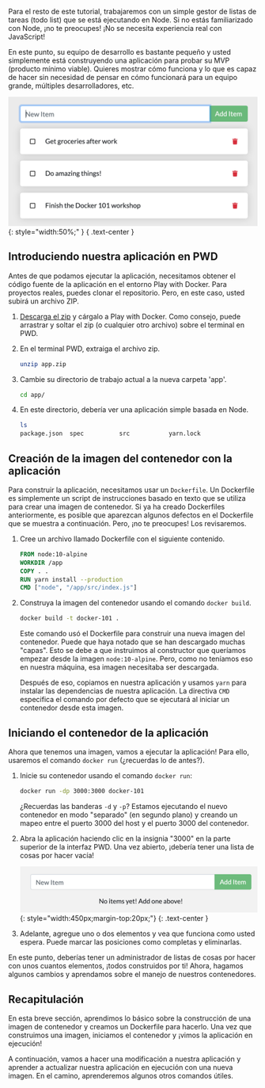 Para el resto de este tutorial, trabajaremos con un simple gestor de listas de tareas (todo list) que se está ejecutando en Node. Si no estás familiarizado con Node, ¡no te preocupes! ¡No se necesita experiencia real con JavaScript!

En este punto, su equipo de desarrollo es bastante pequeño y usted simplemente está construyendo una aplicación para probar su MVP (producto mínimo viable). Quieres mostrar cómo funciona y lo que es capaz de hacer sin necesidad de pensar en cómo funcionará para un equipo grande, múltiples desarrolladores, etc.

![Todo List Manager Screenshot](todo-list-sample.png){: style="width:50%;" }
{ .text-center }

## Introduciendo nuestra aplicación en PWD

Antes de que podamos ejecutar la aplicación, necesitamos obtener el código fuente de la aplicación en el entorno Play with Docker. Para proyectos reales, puedes clonar el repositorio. Pero, en este caso, usted subirá un archivo ZIP.

1. [Descarga el zip](/assets/app.zip) y cárgalo a Play with Docker. Como consejo, puede arrastrar y soltar el zip (o cualquier otro archivo) sobre el terminal en PWD.

1. En el terminal PWD, extraiga el archivo zip.

   ```bash
   unzip app.zip
   ```

1. Cambie su directorio de trabajo actual a la nueva carpeta 'app'.

   ```bash
   cd app/
   ```

1. En este directorio, debería ver una aplicación simple basada en Node.

   ```bash
   ls
   package.json  spec          src           yarn.lock
   ```

## Creación de la imagen del contenedor con la aplicación

Para construir la aplicación, necesitamos usar un `Dockerfile`. Un Dockerfile es simplemente un script de instrucciones basado en texto que se utiliza para crear una imagen de contenedor. Si ya ha creado Dockerfiles anteriormente, es posible que aparezcan algunos defectos en el Dockerfile que se muestra a continuación. Pero, ¡no te preocupes! Los revisaremos.

1. Cree un archivo llamado Dockerfile con el siguiente contenido.

   ```dockerfile
   FROM node:10-alpine
   WORKDIR /app
   COPY . .
   RUN yarn install --production
   CMD ["node", "/app/src/index.js"]
   ```

1. Construya la imagen del contenedor usando el comando `docker build`.

   ```bash
   docker build -t docker-101 .
   ```

   Este comando usó el Dockerfile para construir una nueva imagen del contenedor. Puede que haya notado que se han descargado muchas "capas". Esto se debe a que instruimos al constructor que queríamos empezar desde la imagen `node:10-alpine`. Pero, como no teníamos eso en nuestra máquina, esa imagen necesitaba ser descargada.

   Después de eso, copiamos en nuestra aplicación y usamos `yarn` para instalar las dependencias de nuestra aplicación. La directiva `CMD` especifica el comando por defecto que se ejecutará al iniciar un contenedor desde esta imagen.

## Iniciando el contenedor de la aplicación

Ahora que tenemos una imagen, vamos a ejecutar la aplicación! Para ello, usaremos el comando `docker run` (¿recuerdas lo de antes?).

1. Inicie su contenedor usando el comando `docker run`:

   ```bash
   docker run -dp 3000:3000 docker-101
   ```

   ¿Recuerdas las banderas `-d` y `-p`? Estamos ejecutando el nuevo contenedor en modo "separado" (en segundo plano) y creando un mapeo entre el puerto 3000 del host y el puerto 3000 del contenedor.

1. Abra la aplicación haciendo clic en la insignia "3000" en la parte superior de la interfaz PWD. Una vez abierto, ¡debería tener una lista de cosas por hacer vacía!

   ![Empty Todo List](todo-list-empty.png){: style="width:450px;margin-top:20px;"}
   {: .text-center }

1. Adelante, agregue uno o dos elementos y vea que funciona como usted espera. Puede marcar las posiciones como completas y eliminarlas.

En este punto, deberías tener un administrador de listas de cosas por hacer con unos cuantos elementos, ¡todos construidos por ti! Ahora, hagamos algunos cambios y aprendamos sobre el manejo de nuestros contenedores.

## Recapitulación

En esta breve sección, aprendimos lo básico sobre la construcción de una imagen de contenedor y creamos un Dockerfile para hacerlo. Una vez que construimos una imagen, iniciamos el contenedor y ¡vimos la aplicación en ejecución!

A continuación, vamos a hacer una modificación a nuestra aplicación y aprender a actualizar nuestra aplicación en ejecución con una nueva imagen. En el camino, aprenderemos algunos otros comandos útiles.
